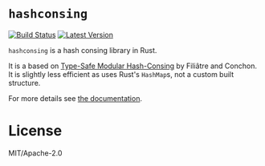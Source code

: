 # `hashconsing`

[![Build Status](https://travis-ci.org/AdrienChampion/hashconsing.svg?branch=master)](https://travis-ci.org/AdrienChampion/hashconsing) [![Latest Version](https://img.shields.io/crates/v/hashconsing.svg)](https://crates.io/crates/hashconsing)

`hashconsing` is a hash consing library in Rust.

It is a based on [Type-Safe Modular Hash-Consing](paper) by Filiâtre and
Conchon. It is slightly less efficient as uses Rust's `HashMap`s, not a custom
built structure.

For more details see [the documentation](doc).

# License

MIT/Apache-2.0

[paper]: http://dl.acm.org/citation.cfm?doid=1159876.1159880 (Conchon et al.)
[doc]: https://docs.rs/hashconsing (hashconsing documentation)